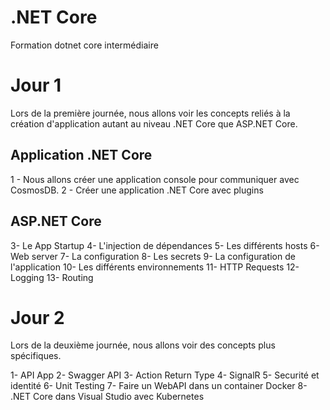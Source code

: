 # .NET Core
Formation dotnet core intermédiaire

# Jour 1
Lors de la première journée, nous allons voir les concepts reliés à la création d'application autant au niveau .NET Core que ASP.NET Core.

## Application .NET Core
1 - Nous allons créer une application console pour communiquer avec CosmosDB.
2 - Créer une application .NET Core avec plugins

## ASP.NET Core
3- Le App Startup
4- L'injection de dépendances
5- Les différents hosts
6- Web server
7- La configuration
8- Les secrets
9- La configuration de l'application
10- Les différents environnements
11- HTTP Requests
12- Logging
13- Routing

# Jour 2
Lors de la deuxième journée, nous allons voir des concepts plus spécifiques.

1- API App
2- Swagger API
3- Action Return Type
4- SignalR
5- Securité et identité
6- Unit Testing
7- Faire un WebAPI dans un container Docker
8- .NET Core dans Visual Studio avec Kubernetes